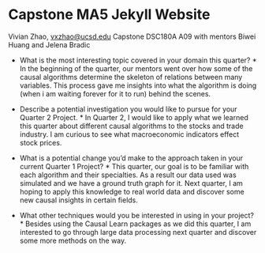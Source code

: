 # Capstone MA5 Jekyll Website
Vivian Zhao, vxzhao@ucsd.edu
Capstone DSC180A A09 with mentors Biwei Huang and Jelena Bradic

* What is the most interesting topic covered in your domain this quarter? *
In the beginning of the quarter, our mentors went over how some of the causal algorithms determine the skeleton of relations between many variables. This process gave me insights into what the algorithm is doing (when i am waiting forever for it to run) behind the scenes.

* Describe a potential investigation you would like to pursue for your Quarter 2 Project. *
In Quarter 2, I would like to apply what we learned this quarter about different causal algorithms to the stocks and trade industry. I am curious to see what macroeconomic indicators effect stock prices.

* What is a potential change you’d make to the approach taken in your current Quarter 1 Project? *
This quarter, our goal is to be familiar with each algorithm and their specialties. As a result our data used was simulated and we have a ground truth graph for it. Next quarter, I am hoping to apply this knowledge to real world data and discover some new causal insights in certain fields.

* What other techniques would you be interested in using in your project? *
Besides using the Causal Learn packages as we did this quarter, I am interested to go through large data processing next quarter and discover some more methods on the way. 
